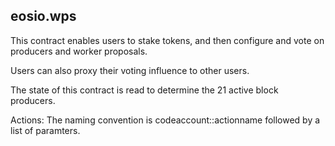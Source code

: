 eosio.wps
----------

This contract enables users to stake tokens, and then configure and vote on producers and worker proposals.

Users can also proxy their voting influence to other users.

The state of this contract is read to determine the 21 active block producers.

Actions:
The naming convention is codeaccount::actionname followed by a list of paramters.